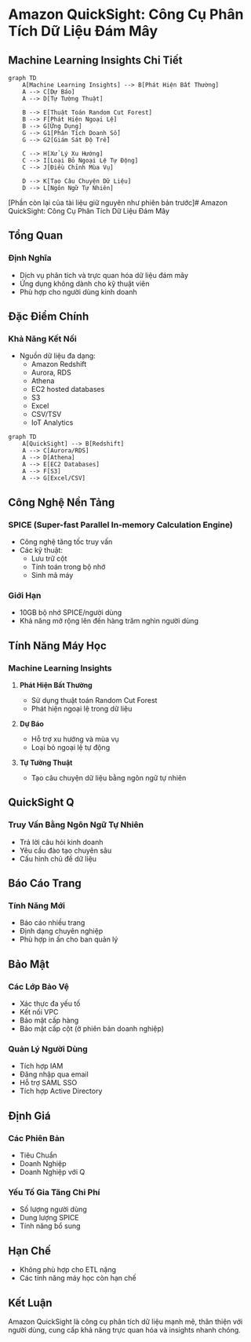# Amazon QuickSight: Công Cụ Phân Tích Dữ Liệu Đám Mây

## Machine Learning Insights Chi Tiết

```mermaid
graph TD
    A[Machine Learning Insights] --> B[Phát Hiện Bất Thường]
    A --> C[Dự Báo]
    A --> D[Tự Tường Thuật]
    
    B --> E[Thuật Toán Random Cut Forest]
    B --> F[Phát Hiện Ngoại Lệ]
    B --> G[Ứng Dụng]
    G --> G1[Phân Tích Doanh Số]
    G --> G2[Giám Sát Độ Trễ]
    
    C --> H[Xử Lý Xu Hướng]
    C --> I[Loại Bỏ Ngoại Lệ Tự Động]
    C --> J[Điều Chỉnh Mùa Vụ]
    
    D --> K[Tạo Câu Chuyện Dữ Liệu]
    D --> L[Ngôn Ngữ Tự Nhiên]
```

[Phần còn lại của tài liệu giữ nguyên như phiên bản trước]# Amazon QuickSight: Công Cụ Phân Tích Dữ Liệu Đám Mây

## Tổng Quan

### Định Nghĩa
- Dịch vụ phân tích và trực quan hóa dữ liệu đám mây
- Ứng dụng không dành cho kỹ thuật viên
- Phù hợp cho người dùng kinh doanh

## Đặc Điểm Chính

### Khả Năng Kết Nối
- Nguồn dữ liệu đa dạng:
  - Amazon Redshift
  - Aurora, RDS
  - Athena
  - EC2 hosted databases
  - S3
  - Excel
  - CSV/TSV
  - IoT Analytics

```mermaid
graph TD
    A[QuickSight] --> B[Redshift]
    A --> C[Aurora/RDS]
    A --> D[Athena]
    A --> E[EC2 Databases]
    A --> F[S3]
    A --> G[Excel/CSV]
```

## Công Nghệ Nền Tảng

### SPICE (Super-fast Parallel In-memory Calculation Engine)
- Công nghệ tăng tốc truy vấn
- Các kỹ thuật:
  - Lưu trữ cột
  - Tính toán trong bộ nhớ
  - Sinh mã máy

### Giới Hạn
- 10GB bộ nhớ SPICE/người dùng
- Khả năng mở rộng lên đến hàng trăm nghìn người dùng

## Tính Năng Máy Học

### Machine Learning Insights
1. **Phát Hiện Bất Thường**
   - Sử dụng thuật toán Random Cut Forest
   - Phát hiện ngoại lệ trong dữ liệu

2. **Dự Báo**
   - Hỗ trợ xu hướng và mùa vụ
   - Loại bỏ ngoại lệ tự động

3. **Tự Tường Thuật**
   - Tạo câu chuyện dữ liệu bằng ngôn ngữ tự nhiên

## QuickSight Q

### Truy Vấn Bằng Ngôn Ngữ Tự Nhiên
- Trả lời câu hỏi kinh doanh
- Yêu cầu đào tạo chuyên sâu
- Cấu hình chủ đề dữ liệu

## Báo Cáo Trang

### Tính Năng Mới
- Báo cáo nhiều trang
- Định dạng chuyên nghiệp
- Phù hợp in ấn cho ban quản lý

## Bảo Mật

### Các Lớp Bảo Vệ
- Xác thực đa yếu tố
- Kết nối VPC
- Bảo mật cấp hàng
- Bảo mật cấp cột (ở phiên bản doanh nghiệp)

### Quản Lý Người Dùng
- Tích hợp IAM
- Đăng nhập qua email
- Hỗ trợ SAML SSO
- Tích hợp Active Directory

## Định Giá

### Các Phiên Bản
- Tiêu Chuẩn
- Doanh Nghiệp
- Doanh Nghiệp với Q

### Yếu Tố Gia Tăng Chi Phí
- Số lượng người dùng
- Dung lượng SPICE
- Tính năng bổ sung

## Hạn Chế

- Không phù hợp cho ETL nặng
- Các tính năng máy học còn hạn chế

## Kết Luận

Amazon QuickSight là công cụ phân tích dữ liệu mạnh mẽ, thân thiện với người dùng, cung cấp khả năng trực quan hóa và insights nhanh chóng.